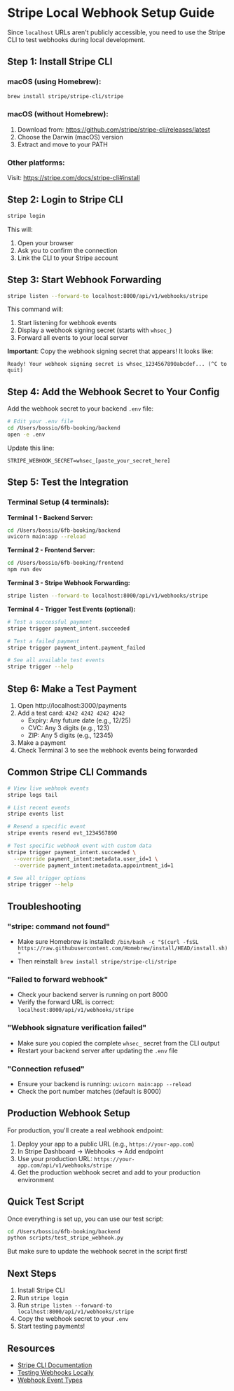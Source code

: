 # Stripe Local Webhook Setup Guide

Since `localhost` URLs aren't publicly accessible, you need to use the Stripe CLI to test webhooks during local development.

## Step 1: Install Stripe CLI


### macOS (using Homebrew):
```bash
brew install stripe/stripe-cli/stripe
```

### macOS (without Homebrew):
1. Download from: https://github.com/stripe/stripe-cli/releases/latest
2. Choose the Darwin (macOS) version
3. Extract and move to your PATH

### Other platforms:
Visit: https://stripe.com/docs/stripe-cli#install

## Step 2: Login to Stripe CLI

```bash
stripe login
```

This will:
1. Open your browser
2. Ask you to confirm the connection
3. Link the CLI to your Stripe account

## Step 3: Start Webhook Forwarding

```bash
stripe listen --forward-to localhost:8000/api/v1/webhooks/stripe
```

This command will:
1. Start listening for webhook events
2. Display a webhook signing secret (starts with `whsec_`)
3. Forward all events to your local server

**Important**: Copy the webhook signing secret that appears! It looks like:
```
Ready! Your webhook signing secret is whsec_1234567890abcdef... (^C to quit)
```

## Step 4: Add the Webhook Secret to Your Config

Add the webhook secret to your backend `.env` file:

```bash
# Edit your .env file
cd /Users/bossio/6fb-booking/backend
open -e .env
```

Update this line:
```
STRIPE_WEBHOOK_SECRET=whsec_[paste_your_secret_here]
```

## Step 5: Test the Integration

### Terminal Setup (4 terminals):

**Terminal 1 - Backend Server:**
```bash
cd /Users/bossio/6fb-booking/backend
uvicorn main:app --reload
```

**Terminal 2 - Frontend Server:**
```bash
cd /Users/bossio/6fb-booking/frontend
npm run dev
```

**Terminal 3 - Stripe Webhook Forwarding:**
```bash
stripe listen --forward-to localhost:8000/api/v1/webhooks/stripe
```

**Terminal 4 - Trigger Test Events (optional):**
```bash
# Test a successful payment
stripe trigger payment_intent.succeeded

# Test a failed payment
stripe trigger payment_intent.payment_failed

# See all available test events
stripe trigger --help
```

## Step 6: Make a Test Payment

1. Open http://localhost:3000/payments
2. Add a test card: `4242 4242 4242 4242`
   - Expiry: Any future date (e.g., 12/25)
   - CVC: Any 3 digits (e.g., 123)
   - ZIP: Any 5 digits (e.g., 12345)
3. Make a payment
4. Check Terminal 3 to see the webhook events being forwarded

## Common Stripe CLI Commands

```bash
# View live webhook events
stripe logs tail

# List recent events
stripe events list

# Resend a specific event
stripe events resend evt_1234567890

# Test specific webhook event with custom data
stripe trigger payment_intent.succeeded \
  --override payment_intent:metadata.user_id=1 \
  --override payment_intent:metadata.appointment_id=1

# See all trigger options
stripe trigger --help
```

## Troubleshooting

### "stripe: command not found"
- Make sure Homebrew is installed: `/bin/bash -c "$(curl -fsSL https://raw.githubusercontent.com/Homebrew/install/HEAD/install.sh)"`
- Then reinstall: `brew install stripe/stripe-cli/stripe`

### "Failed to forward webhook"
- Check your backend server is running on port 8000
- Verify the forward URL is correct: `localhost:8000/api/v1/webhooks/stripe`

### "Webhook signature verification failed"
- Make sure you copied the complete `whsec_` secret from the CLI output
- Restart your backend server after updating the `.env` file

### "Connection refused"
- Ensure your backend is running: `uvicorn main:app --reload`
- Check the port number matches (default is 8000)

## Production Webhook Setup

For production, you'll create a real webhook endpoint:

1. Deploy your app to a public URL (e.g., `https://your-app.com`)
2. In Stripe Dashboard → Webhooks → Add endpoint
3. Use your production URL: `https://your-app.com/api/v1/webhooks/stripe`
4. Get the production webhook secret and add to your production environment

## Quick Test Script

Once everything is set up, you can use our test script:

```bash
cd /Users/bossio/6fb-booking/backend
python scripts/test_stripe_webhook.py
```

But make sure to update the webhook secret in the script first!

## Next Steps

1. Install Stripe CLI
2. Run `stripe login`
3. Run `stripe listen --forward-to localhost:8000/api/v1/webhooks/stripe`
4. Copy the webhook secret to your `.env`
5. Start testing payments!

## Resources

- [Stripe CLI Documentation](https://stripe.com/docs/stripe-cli)
- [Testing Webhooks Locally](https://stripe.com/docs/webhooks/test)
- [Webhook Event Types](https://stripe.com/docs/api/events/types)
